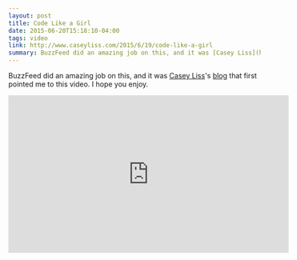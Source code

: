 ```yaml
---
layout: post
title: Code Like a Girl
date: 2015-06-20T15:18:10-04:00
tags: video
link: http://www.caseyliss.com/2015/6/19/code-like-a-girl
summary: BuzzFeed did an amazing job on this, and it was [Casey Liss](http://www.caseyliss.com/about)'s [blog](http://www.caseyliss.com) that first pointed me to this video.
---
```


BuzzFeed did an amazing job on this, and it was [Casey Liss](http://www.caseyliss.com/about)'s [blog](http://www.caseyliss.com) that first pointed me to this video. I hope you enjoy.

<iframe width="560" height="315" src="https://www.youtube-nocookie.com/embed/MyGh89qizME?rel=0" frameborder="0" allowfullscreen></iframe>
